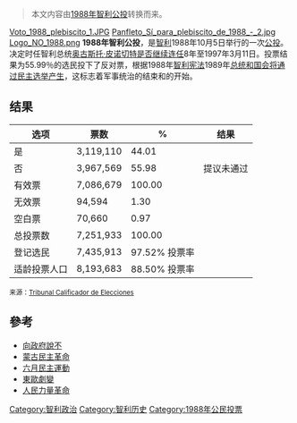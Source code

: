 > 本文内容由[1988年智利公投](https://zh.wikipedia.org/wiki/1988年智利公投)转换而来。


[Voto_1988_plebiscito_1.JPG](https://zh.wikipedia.org/wiki/File:Voto_1988_plebiscito_1.JPG "fig:Voto_1988_plebiscito_1.JPG") [Panfleto_Sí_para_plebiscito_de_1988_-_2.jpg](https://zh.wikipedia.org/wiki/File:Panfleto_Sí_para_plebiscito_de_1988_-_2.jpg "fig:Panfleto_Sí_para_plebiscito_de_1988_-_2.jpg") [Logo_NO_1988.png](https://zh.wikipedia.org/wiki/File:Logo_NO_1988.png "fig:Logo_NO_1988.png") **1988年智利公投**，是[智利](../Page/智利.md "wikilink")1988年10月5日举行的一次[公投](https://zh.wikipedia.org/wiki/公投 "wikilink")。决定时任智利总统[奥古斯托·皮诺切特是否继续连任](https://zh.wikipedia.org/wiki/皮诺切特 "wikilink")8年至1997年3月11日。投票结果为55.99％的选民投下了反对票，根据1988年[智利宪法](https://zh.wikipedia.org/wiki/智利宪法 "wikilink")1989年[总统和国会将通过民主选举产生](../Page/智利总统.md "wikilink")，这标志着军事统治的结束和的开始。

## 结果

| 选项     | 票数        | %          | 结果    |
| ------ | --------- | ---------- | ----- |
| 是      | 3,119,110 | 44.01      |       |
| 否      | 3,967,569 | 55.98      | 提议未通过 |
| 有效票    | 7,086,679 | 100.00     |       |
| 无效票    | 94,594    | 1.30       |       |
| 空白票    | 70,660    | 0.97       |       |
| 总投票数   | 7,251,933 | 100.00     |       |
| 登记选民   | 7,435,913 | 97.52% 投票率 |       |
| 适龄投票人口 | 8,193,683 | 88.50% 投票率 |       |

<small>来源：[Tribunal Calificador de Elecciones](http://www.tricel.cl/)</small>

## 參考

  - [向政府說不](../Page/向政府說不.md "wikilink")
  - [蒙古民主革命](../Page/1990年蒙古民主革命.md "wikilink")
  - [六月民主運動](https://zh.wikipedia.org/wiki/六月民主運動 "wikilink")
  - [東歐劇變](https://zh.wikipedia.org/wiki/東歐劇變 "wikilink")
  - [人民力量革命](../Page/人民力量革命_\(1986年\).md "wikilink")

[Category:智利政治](https://zh.wikipedia.org/wiki/Category:智利政治 "wikilink") [Category:智利历史](https://zh.wikipedia.org/wiki/Category:智利历史 "wikilink") [Category:1988年公民投票](https://zh.wikipedia.org/wiki/Category:1988年公民投票 "wikilink")